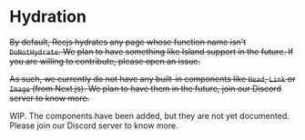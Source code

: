 # Hydration

~~By default, Reejs hydrates any page whose function name isn't `DoNotHydrate`. We plan to have something like Island support in the future. If you are willing to contribute, please open an issue.~~

~~As such, we currently do not have any built-in components like `Head`, `Link` or `Image` (from Next.js). We plan to have them in the future, join our Discord server to know more.~~

WIP. The components have been added, but they are not yet documented. Please join our Discord server to know more.
